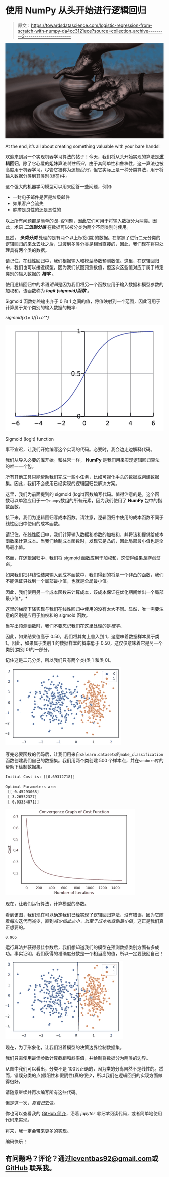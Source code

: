 # 使用 NumPy 从头开始进行逻辑回归

> 原文：<https://towardsdatascience.com/logistic-regression-from-scratch-with-numpy-da4cc3121ece?source=collection_archive---------3----------------------->

![](img/c241d030c80a359b9db51403c7424253.png)

At the end, it’s all about creating something valuable with your bare hands!

欢迎来到另一个实现机器学习算法的帖子！今天，我们将从头开始实现的算法是**逻辑回归**。除了它心爱的姐妹算法*线性回归*，由于其简单性和鲁棒性，这一算法也被高度用于机器学习。尽管它被称为逻辑*回归*，但它实际上是一种分类算法，用于将输入数据分类到其类别(标签)中。

这个强大的机器学习模型可以用来回答一些问题，例如:

*   一封电子邮件是否是垃圾邮件
*   如果客户会流失
*   肿瘤是良性的还是恶性的

以上所有问题都是简单的*是-否*问题，因此它们可用于将输入数据分为两类。因此，术语 ***二进制分类*** 在数据可以被分类为两个不同类别时使用。

显然， ***多类分类*** 处理的是有两个以上标签(类)的数据。在掌握了进行二元分类的逻辑回归的来龙去脉之后，过渡到多类分类是相当直接的，因此，我们现在将只处理具有两个类的数据。

请记住，在线性回归中，我们根据输入和模型参数预测数值。这里，在逻辑回归中，我们也可以接近模型，因为我们试图预测数值，但这次这些值对应于属于特定类别的输入数据的 ***概率*** 。

使用逻辑回归中的术语*逻辑*是因为我们将另一个函数应用于输入数据和模型参数的加权和，该函数称为 ***logit (sigmoid)函数*** 。

Sigmoid 函数始终输出介于 0 和 1 之间的值，将值映射到一个范围，因此可用于计算属于某个类别的输入数据的概率:

*sigmoid(x)= 1/(1+e⁻****ˣ****)*

![](img/e460e37fc1774fbbd6572f2f2dc92756.png)

Sigmoid (logit) function

事不宜迟，让我们开始编写这个实现的代码。必要时，我会边走边解释代码。

我们从导入必要的库开始。和往常一样， **NumPy** 是我们用来实现逻辑回归算法的唯一一个包。

所有其他工具只能帮助我们完成一些小任务，比如可视化手头的数据或创建数据集。因此，我们不会使用已经实现的逻辑回归包解决方案。

这里，我们为前面提到的 sigmoid (logit)函数编写代码。值得注意的是，这个函数可以单独应用于一个`numpy`数组的所有元素，因为我们使用了 **NumPy** 包中的指数函数。

接下来，我们为逻辑回归写成本函数。请注意，逻辑回归中使用的成本函数不同于线性回归中使用的成本函数。

请记住，在线性回归中，我们计算输入数据和参数的加权和，并将该和提供给成本函数来计算成本。当我们绘制成本函数时，发现它是凸的，因此局部最小值也是全局最小值。

然而，在逻辑回归中，我们将 sigmoid 函数应用于加权和，这使得结果*是非线性的*。

如果我们把非线性结果输入到成本函数中，我们得到的将是一个非凸的函数，我们不能保证只找到一个局部最小值，也就是全局最小值。

因此，我们使用另一个成本函数来计算成本，该成本保证在优化期间给出一个局部最小值*。*

这里的梯度下降实现与我们在线性回归中使用的没有太大不同。显然，唯一需要注意的区别是应用于加权和的 sigmoid 函数。

当写出预测函数时，我们不要忘记我们在这里处理的是*概率*。

因此，如果结果值高于 0.50，我们将其向上舍入到 1，这意味着数据样本属于类 1。因此，如果属于类别 1 的数据样本的概率低于 0.50，这仅仅意味着它是另一个类别(类别 0)的一部分。

记住这是二元分类，所以我们只有两个类(类 1 和类 0)。

![](img/de4b86097150e131c6cb4c348c0a23d5.png)

写完必要函数的代码后，让我们用来自`sklearn.datasets`的`make_classification`函数创建我们自己的数据集。我们用两个类创建 500 个样本点，并在`seaborn`库的帮助下绘制数据集。

```
Initial Cost is: [[0.69312718]] 

Optimal Parameters are: 
 [[-0.45293068]
 [ 3.26552327]
 [ 0.03334871]]
```

![](img/cd4c1c6944adfd99a7a2dfe78e70627f.png)

现在，让我们运行算法，计算模型的参数。

看到该图，我们现在可以确定我们已经实现了逻辑回归算法，没有错误，因为它随着每次迭代而减少，直到*减少如此之小，以至于成本收敛到最小值*，这正是我们真正想要的。

```
0.966
```

运行算法并获得最佳参数后，我们想知道我们的模型在预测数据类别方面有多成功。事实证明，我们获得的准确度分数是一个相当高的值，所以一定要鼓励自己！

![](img/ea87ee8790e09aab68b2e3087bf8626c.png)

现在，为了形象化，让我们沿着模型的决策边界绘制数据集。

我们只需使用最佳参数计算截距和斜率值，并绘制将数据分为两类的边界。

从图中我们可以看出，分类不是 100%正确的，因为类的分离自然不是线性的。然而，错误分类的点(假阳性和假阴性)真的很少，所以我们在逻辑回归的实现方面做得很好。

请随意继续并再次编写所有这些代码。

但是这一次，*靠自己*去做。

你也可以查看我的 [GitHub 简介](https://github.com/leventbass/logistic_regression)，沿着 *jupyter 笔记本*阅读代码，或者简单地使用代码来实现。

将来，我一定会带来更多的实现。

编码快乐！

## 有问题吗？评论？通过[leventbas92@gmail.com](http://leventbas92@gmail.com)或 [GitHub](https://github.com/leventbass) 联系我。